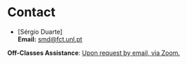 # Contact
  
* [Sérgio Duarte] <br />
  **Email:** smd@fct.unl.pt<br />

**Off-Classes Assistance**: [Upon request by email, via Zoom.](https://videoconf-colibri.zoom.us/my/smduarte?pwd=c3FodTRlR1VxZHQ2SUh4aStidGd0QT09)
  

